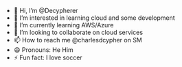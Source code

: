 - 👋 Hi, I’m @Decypherer
- 👀 I’m interested in learning cloud and some development
- 🌱 I’m currently learning AWS/Azure
- 💞️ I’m looking to collaborate on cloud services
- 📫 How to reach me @charlesdcypher on SM
- 😄 Pronouns: He Him
- ⚡ Fun fact: I love soccer

<!---
Decypherer/Decypherer is a ✨ special ✨ repository because its `README.md` (this file) appears on your GitHub profile.
You can click the Preview link to take a look at your changes.
--->
